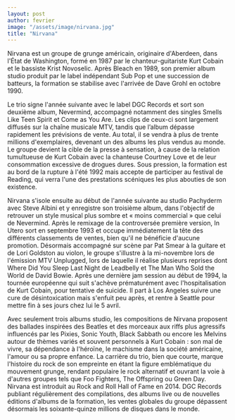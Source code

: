 ```yaml
---
layout: post
author: fevrier
image: "/assets/image/nirvana.jpg"
title: "Nirvana"
---
```

Nirvana est un groupe de grunge américain, originaire d'Aberdeen, dans l'État de Washington, formé en 1987 par le chanteur-guitariste Kurt Cobain et le bassiste Krist Novoselic. Après Bleach en 1989, son premier album studio produit par le label indépendant Sub Pop et une succession de batteurs, la formation se stabilise avec l'arrivée de Dave Grohl en octobre 1990.

Le trio signe l'année suivante avec le label DGC Records et sort son deuxième album, Nevermind, accompagné notamment des singles Smells Like Teen Spirit et Come as You Are. Les clips de ceux-ci sont largement diffusés sur la chaîne musicale MTV, tandis que l’album dépasse rapidement les prévisions de vente. Au total, il se vendra à plus de trente millions d'exemplaires, devenant un des albums les plus vendus au monde. Le groupe devient la cible de la presse à sensation, à cause de la relation tumultueuse de Kurt Cobain avec la chanteuse Courtney Love et de leur consommation excessive de drogues dures. Sous pression, la formation est au bord de la rupture à l'été 1992 mais accepte de participer au festival de Reading, qui verra l'une des prestations scéniques les plus abouties de son existence.

Nirvana s'isole ensuite au début de l'année suivante au studio Pachyderm avec Steve Albini et y enregistre son troisième album, dans l'objectif de retrouver un style musical plus sombre et « moins commercial » que celui de Nevermind. Après le remixage de la controversée première version, In Utero sort en septembre 1993 et occupe immédiatement la tête des différents classements de ventes, bien qu'il ne bénéficie d'aucune promotion. Désormais accompagné sur scène par Pat Smear à la guitare et de Lori Goldston au violon, le groupe s'illustre à la mi-novembre lors de l'émission MTV Unplugged, lors de laquelle il réalise plusieurs reprises dont Where Did You Sleep Last Night de Leadbelly et The Man Who Sold the World de David Bowie. Après une dernière jam session au début de 1994, la tournée européenne qui suit s'achève prématurément avec l'hospitalisation de Kurt Cobain, pour tentative de suicide. Il part à Los Angeles suivre une cure de désintoxication mais s'enfuit peu après, et rentre à Seattle pour mettre fin à ses jours chez lui le 5 avril.

Avec seulement trois albums studio, les compositions de Nirvana proposent des ballades inspirées des Beatles et des morceaux aux riffs plus agressifs influencés par les Pixies, Sonic Youth, Black Sabbath ou encore les Melvins autour de thèmes variés et souvent personnels à Kurt Cobain : son mal de vivre, sa dépendance à l'héroïne, le machisme dans la société américaine, l'amour ou sa propre enfance. La carrière du trio, bien que courte, marque l'histoire du rock de son empreinte en étant la figure emblématique du mouvement grunge, rendant populaire le rock alternatif et ouvrant la voie à d'autres groupes tels que Foo Fighters, The Offspring ou Green Day. Nirvana est introduit au Rock and Roll Hall of Fame en 2014. DGC Records publiant régulièrement des compilations, des albums live ou de nouvelles éditions d'albums de la formation, les ventes globales du groupe dépassent désormais les soixante-quinze millions de disques dans le monde.
